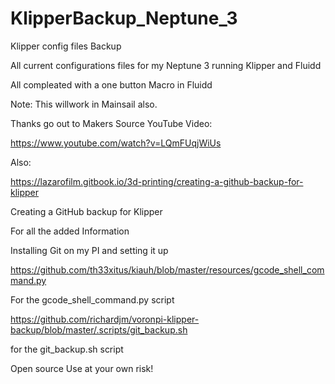 # KlipperBackup_Neptune_3
Klipper config files Backup

All current configurations files for my Neptune 3 running Klipper and Fluidd

All compleated with a one button Macro in Fluidd

Note:  This willwork in Mainsail also.

Thanks go out to Makers Source
YouTube Video:

https://www.youtube.com/watch?v=LQmFUqjWiUs

Also:

https://lazarofilm.gitbook.io/3d-printing/creating-a-github-backup-for-klipper

Creating a GitHub backup for Klipper

For all the added Information

Installing Git on my PI and setting it up

https://github.com/th33xitus/kiauh/blob/master/resources/gcode_shell_command.py

For the gcode_shell_command.py script

https://github.com/richardjm/voronpi-klipper-backup/blob/master/.scripts/git_backup.sh

for the git_backup.sh script


Open source Use at your own risk!
